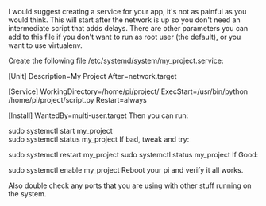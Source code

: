 I would suggest creating a service for your app, it's not as painful as you would think. This will start after the network is up so you don't need an intermediate script that adds delays. There are other parameters you can add to this file if you don't want to run as root user (the default), or you want to use virtualenv.

Create the following file /etc/systemd/system/my_project.service:

[Unit]
Description=My Project
After=network.target

[Service]
WorkingDirectory=/home/pi/project/
ExecStart=/usr/bin/python /home/pi/project/script.py
Restart=always

[Install]
WantedBy=multi-user.target
Then you can run:

sudo systemctl start my_project    
sudo systemctl status my_project
If bad, tweak and try:

sudo systemctl restart my_project
sudo systemctl status my_project
If Good:

sudo systemctl enable my_project
Reboot your pi and verify it all works.

Also double check any ports that you are using with other stuff running on the system.
